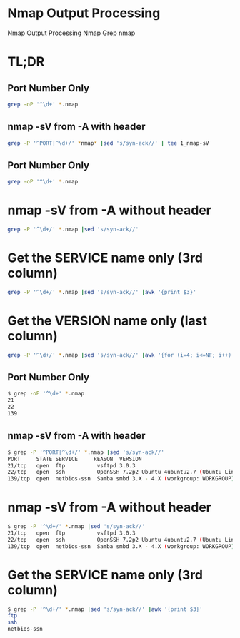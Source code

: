 # Nmap Output Processing

Nmap Output Processing Nmap Grep nmap 

# TL;DR
## Port Number Only
```sh
grep -oP '^\d+' *.nmap
```

## nmap -sV from -A with header
```sh
grep -P '^PORT|^\d+/' *nmap* |sed 's/syn-ack//' | tee 1_nmap-sV
```

## Port Number Only
```sh
grep -oP '^\d+' *.nmap
```

# nmap -sV from -A without header
```sh
grep -P '^\d+/' *.nmap |sed 's/syn-ack//' 
```

# Get the SERVICE name only (3rd column)
```sh
grep -P '^\d+/' *.nmap |sed 's/syn-ack//' |awk '{print $3}'
```

# Get the VERSION name only (last column)
```sh
grep -P '^\d+/' *.nmap |sed 's/syn-ack//' |awk '{for (i=4; i<=NF; i++) {printf $i" ";} printf "\n";}'
```

## Port Number Only
```sh
$ grep -oP '^\d+' *.nmap
21
22
139
```

## nmap -sV from -A with header
```sh
$ grep -P '^PORT|^\d+/' *.nmap |sed 's/syn-ack//'
PORT     STATE SERVICE     REASON  VERSION
21/tcp   open  ftp          vsftpd 3.0.3
22/tcp   open  ssh          OpenSSH 7.2p2 Ubuntu 4ubuntu2.7 (Ubuntu Linux; protocol 2.0)
139/tcp  open  netbios-ssn  Samba smbd 3.X - 4.X (workgroup: WORKGROUP)
```

# nmap -sV from -A without header
```sh
$ grep -P '^\d+/' *.nmap |sed 's/syn-ack//' 
21/tcp   open  ftp          vsftpd 3.0.3
22/tcp   open  ssh          OpenSSH 7.2p2 Ubuntu 4ubuntu2.7 (Ubuntu Linux; protocol 2.0)
139/tcp  open  netbios-ssn  Samba smbd 3.X - 4.X (workgroup: WORKGROUP)
```

# Get the SERVICE name only (3rd column)
```sh
$ grep -P '^\d+/' *.nmap |sed 's/syn-ack//' |awk '{print $3}'
ftp
ssh
netbios-ssn
```